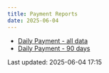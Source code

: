 ```yaml
---
title: Payment Reports
date: 2025-06-04
---
```


* [Daily Payment - all data](/pages/reports/test/Daily-Payment.html)
* [Daily Payment - 90 days](/pages/reports/test/Daily-Payment-90-Days.html)

Last updated: 2025-06-04 17:15
